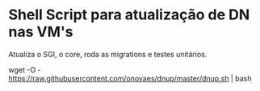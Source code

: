 # Shell Script para atualização de DN nas VM's

Atualiza o SGI, o core, roda as migrations e testes unitários.

wget -O - https://raw.githubusercontent.com/onovaes/dnup/master/dnup.sh | bash

